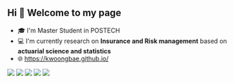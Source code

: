 ## Hi 👋 Welcome to my page
- 🎓 I'm Master Student in POSTECH
- 💻 I'm currently research on **Insurance and Risk management** based on **actuarial science and statistics**
- 🌐 https://kwoongbae.github.io/

<img src="https://img.shields.io/badge/python-3776AB?logo=python"> <img src="https://img.shields.io/badge/R-276DC3?logo=R"> <img src="https://img.shields.io/badge/C++-00599C?logo=C++">
<img src="https://img.shields.io/badge/tensorflow-FF6F00?logo=tensorflow"> <img src="https://img.shields.io/badge/pytorch-EE4C2C?logo=pytorch">

<!--
**kwoongbae/kwoongbae** is a ✨ _special_ ✨ repository because its `README.md` (this file) appears on your GitHub profile.

Here are some ideas to get you started:

- 🔭 I’m currently working on ...
- 🌱 I’m currently learning ...
- 👯 I’m looking to collaborate on ...
- 🤔 I’m looking for help with ...
- 💬 Ask me about ...
- 📫 How to reach me: ...
- 😄 Pronouns: ...
- ⚡ Fun fact: ...
-->




